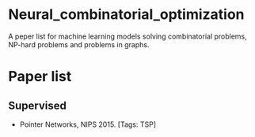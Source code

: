 # Neural_combinatorial_optimization
A peper list for machine learning models solving combinatorial problems, NP-hard problems and problems in graphs.

# Paper list

## Supervised
* Pointer Networks, NIPS 2015. [Tags: TSP]
